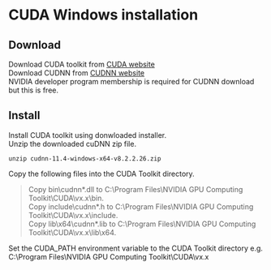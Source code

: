 # CUDA Windows installation

## Download
Download CUDA toolkit from [CUDA website](http://developer.nvidia.com/cuda-downloads)  
Download CUDNN from [CUDNN website](https://developer.nvidia.com/cudnn)  
NVIDIA developer program membership is required for CUDNN download but this is free. 

## Install
Install CUDA toolkit using donwloaded installer.  
Unzip the downloaded cuDNN zip file.
```
unzip cudnn-11.4-windows-x64-v8.2.2.26.zip
```
Copy the following files into the CUDA Toolkit directory.
> Copy bin\cudnn*.dll to C:\Program Files\NVIDIA GPU Computing Toolkit\CUDA\vx.x\bin.  
> Copy include\cudnn*.h to C:\Program Files\NVIDIA GPU Computing Toolkit\CUDA\vx.x\include.  
> Copy lib\x64\cudnn*.lib to C:\Program Files\NVIDIA GPU Computing Toolkit\CUDA\vx.x\lib\x64.  

Set the CUDA_PATH environment variable to the CUDA Toolkit directory e.g. C:\Program Files\NVIDIA GPU Computing Toolkit\CUDA\vx.x